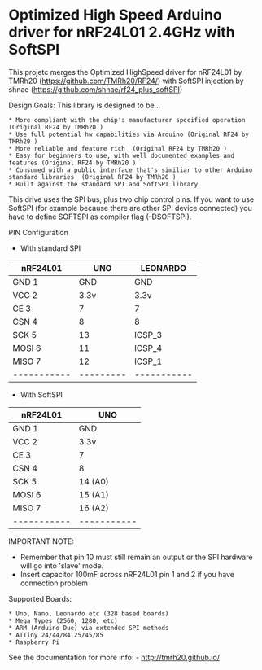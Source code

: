 # Optimized High Speed Arduino driver for nRF24L01 2.4GHz with SoftSPI

 This projetc merges the Optimized HighSpeed driver for nRF24L01 by TMRh20 (https://github.com/TMRh20/RF24/)
 with SoftSPI injection by shnae (https://github.com/shnae/rf24_plus_softSPI) 
 
  
Design Goals: This library is designed to be...  
  
	* More compliant with the chip's manufacturer specified operation (Original RF24 by TMRh20 )
	* Use full potential hw capabilities via Arduino (Original RF24 by TMRh20 )
	* More reliable and feature rich  (Original RF24 by TMRh20 )
	* Easy for beginners to use, with well documented examples and features (Original RF24 by TMRh20 ) 
	* Consumed with a public interface that's similiar to other Arduino standard libraries  (Original RF24 by TMRh20 )
	* Built against the standard SPI and SoftSPI library

  
This drive uses the SPI bus, plus two chip control pins.
If you want to use SoftSPI (for example because there are other SPI device connected) you have to 
define SOFTSPI as compiler flag (-DSOFTSPI).

PIN Configuration

* With standard SPI

|nRF24L01   |   UNO   |  LEONARDO |
|-----------|---------|-----------|
|GND    1   |   GND   |    GND    |
|VCC    2   |   3.3v  |    3.3v   |
|CE     3   |    7    |     7     |
|CSN    4   |    8    |     8     |
|SCK    5   |   13    |   ICSP_3  |
|MOSI   6   |   11    |   ICSP_4  |
|MISO   7   |   12    |   ICSP_1  |
|-----------|---------|-----------|

 * With SoftSPI

| nRF24L01  |     UNO   |
|-----------|-----------|    
|GND    1   |     GND   |
|VCC    2   |    3.3v   |
|CE     3   |     7     | 
|CSN    4   |     8     | 
|SCK    5   |   14 (A0) |   
|MOSI   6   |   15 (A1) | 
|MISO   7   |   16 (A2) |
|-----------|-----------|



IMPORTANT NOTE:
 - Remember that pin 10 must still remain an output or the SPI hardware will go into 'slave' mode.  
 - Insert capacitor 100mF across nRF24L01 pin 1 and 2 if you have connection problem
  
Supported Boards:  
  
	* Uno, Nano, Leonardo etc (328 based boards)  
	* Mega Types (2560, 1280, etc)  
	* ARM (Arduino Due) via extended SPI methods 
	* ATTiny 24/44/84 25/45/85  
	* Raspberry Pi

See the documentation for more info:
	- http://tmrh20.github.io/
